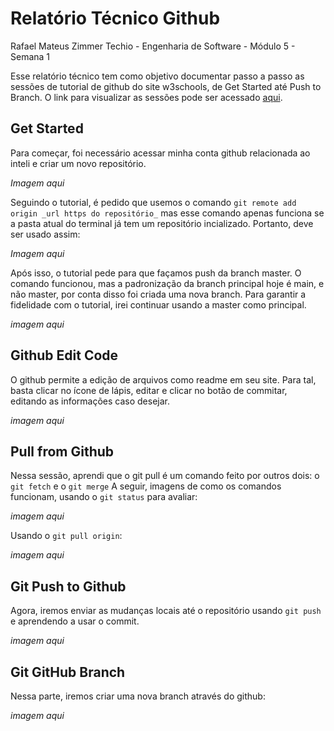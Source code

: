 # Relatório Técnico Github

Rafael Mateus Zimmer Techio - Engenharia de Software - Módulo 5 - Semana 1

Esse relatório técnico tem como objetivo documentar passo a passo as sessões de tutorial de github do site w3schools, de Get Started até Push to Branch. O link para visualizar as sessões pode ser acessado [aqui](https://www.w3schools.com/git/git_remote_getstarted.asp?remote=github).

## Get Started
Para começar, foi necessário acessar minha conta github relacionada ao inteli e criar um novo repositório.

_Imagem aqui_

Seguindo o tutorial, é pedido que usemos o comando ```git remote add origin _url https do repositório_``` mas esse comando apenas funciona se a pasta atual do terminal já tem um repositório incializado. Portanto, deve ser usado assim:

_Imagem aqui_

Após isso, o tutorial pede para que façamos push da branch master. O comando funcionou, mas a padronização da branch principal hoje é main, e não master, por conta disso foi criada uma nova branch. Para garantir a fidelidade com o tutorial, irei continuar usando a master como principal.

_imagem aqui_

## Github Edit Code

O github permite a edição de arquivos como readme em seu site. Para tal, basta clicar no ícone de lápis, editar e clicar no botão de commitar, editando as informações caso desejar.

_imagem aqui_

## Pull from Github

Nessa sessão, aprendi que o git pull é um comando feito por outros dois: o ```git fetch``` e o ```git merge```
A seguir, imagens de como os comandos funcionam, usando o ```git status``` para avaliar:

_imagem aqui_

Usando o ```git pull origin```:

_imagem aqui_

## Git Push to Github

Agora, iremos enviar as mudanças locais até o repositório usando ```git push``` e aprendendo a usar o commit.

_imagem aqui_

## Git GitHub Branch

Nessa parte, iremos criar uma nova branch através do github:

_imagem aqui_
